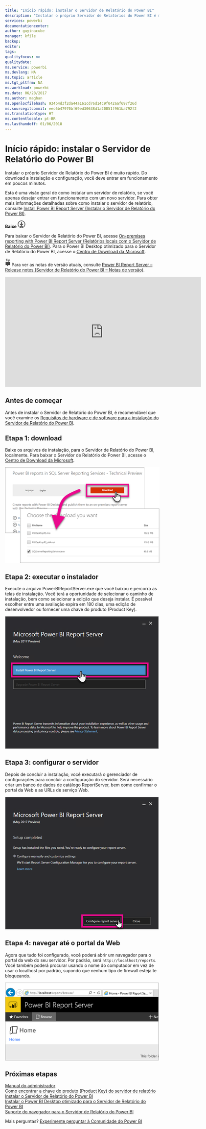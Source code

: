 ```yaml
---
title: "Início rápido: instalar o Servidor de Relatório do Power BI"
description: "Instalar o próprio Servidor de Relatórios do Power BI é muito rápido. Do download a instalação e configuração, você deve entrar em funcionamento em poucos minutos."
services: powerbi
documentationcenter: 
author: guyinacube
manager: kfile
backup: 
editor: 
tags: 
qualityfocus: no
qualitydate: 
ms.service: powerbi
ms.devlang: NA
ms.topic: article
ms.tgt_pltfrm: NA
ms.workload: powerbi
ms.date: 06/28/2017
ms.author: maghan
ms.openlocfilehash: 934b4d3f2da44a161cd76d14c9f042aaf697f26d
ms.sourcegitcommit: eec6b47970bf69ed30638d1a20051f961ba792f2
ms.translationtype: HT
ms.contentlocale: pt-BR
ms.lasthandoff: 01/06/2018
---
```

# <a name="quickstart-install-power-bi-report-server"></a>Início rápido: instalar o Servidor de Relatório do Power BI
Instalar o próprio Servidor de Relatório do Power BI é muito rápido. Do download a instalação e configuração, você deve entrar em funcionamento em poucos minutos.

Esta é uma visão geral de como instalar um servidor de relatório, se você apenas desejar entrar em funcionamento com um novo servidor. Para obter mais informações detalhadas sobre como instalar o servidor de relatório, consulte [Install Power BI Report Server (Instalar o Servidor de Relatório do Power BI)](install-report-server.md).

 **Baixe** ![baixe](media/quickstart-install-report-server/download.png "baixe")

Para baixar o Servidor de Relatório do Power BI, acesse [On-premises reporting with Power BI Report Server (Relatórios locais com o Servidor de Relatório do Power BI)](https://powerbi.microsoft.com/report-server/). Para o Power BI Desktop otimizado para o Servidor de Relatório do Power BI, acesse o [Centro de Download da Microsoft](https://go.microsoft.com/fwlink/?linkid=837581).

![dica](media/quickstart-install-report-server/fyi-tip.png "dica") Para ver as notas de versão atuais, consulte [Power BI Report Server – Release notes (Servidor de Relatório do Power BI – Notas de versão)](release-notes.md).

<iframe width="640" height="360" src="https://www.youtube.com/embed/zacaEb9A4F0?showinfo=0" frameborder="0" allowfullscreen></iframe>

## <a name="before-you-begin"></a>Antes de começar
Antes de instalar o Servidor de Relatório do Power BI, é recomendável que você examine os [Requisitos de hardware e de software para a instalação do Servidor de Relatório do Power BI](system-requirements.md).

## <a name="step-1-download"></a>Etapa 1: download
Baixe os arquivos de instalação, para o Servidor de Relatório do Power BI, localmente. Para baixar o Servidor de Relatório do Power BI, acesse o [Centro de Download da Microsoft](https://go.microsoft.com/fwlink/?linkid=839351).

![Baixar o Servidor de Relatório do Power BI](media/quickstart-install-report-server/download-pbireportserver.png)

## <a name="step-2-run-installer"></a>Etapa 2: executar o instalador
Execute o arquivo PowerBIReportServer.exe que você baixou e percorra as telas de instalação. Você terá a oportunidade de selecionar o caminho de instalação, bem como selecionar a edição que deseja instalar. É possível escolher entre uma avaliação expira em 180 dias, uma edição de desenvolvedor ou fornecer uma chave do produto (Product Key).

![Instalar o Servidor de Relatório do Power BI](media/quickstart-install-report-server/pbireportserver-install.png)

## <a name="step-3-configure-the-server"></a>Etapa 3: configurar o servidor
Depois de concluir a instalação, você executará o gerenciador de configurações para concluir a configuração do servidor. Será necessário criar um banco de dados de catálogo ReportServer, bem como confirmar o portal da Web e as URLs de serviço Web.

![Configurar o Servidor de Relatório do Power BI](media/quickstart-install-report-server/pbireportserver-configure.png)

## <a name="step-4-browse-to-web-portal"></a>Etapa 4: navegar até o portal da Web
Agora que tudo foi configurado, você poderá abrir um navegador para o portal da web do seu servidor. Por padrão, será `http://localhost/reports`. Você também poderá procurar usando o nome do computador em vez de usar o localhost por padrão, supondo que nenhum tipo de firewall esteja te bloqueando.

![Portal da Web do Servidor de Relatório do Power BI](media/quickstart-install-report-server/web-portal.png)

## <a name="next-steps"></a>Próximas etapas
[Manual do administrador](admin-handbook-overview.md)  
[Como encontrar a chave do produto (Product Key) do servidor de relatório](find-product-key.md)  
[Instalar o Servidor de Relatório do Power BI](install-report-server.md)  
[Instalar o Power BI Desktop otimizado para o Servidor de Relatório do Power BI](install-powerbi-desktop.md)  
[Suporte do navegador para o Servidor de Relatório do Power BI](browser-support.md)

Mais perguntas? [Experimente perguntar à Comunidade do Power BI](https://community.powerbi.com/)


